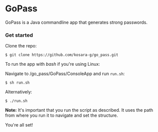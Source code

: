 # GoPass

GoPass is a Java commandline app that generates strong passwords.

### Get started

Clone the repo:

```git
$ git clone https://github.com/kosara-g/go_pass.git
```

To run the app with _bash_ if you're using Linux:

Navigate to /go_pass/GoPass/ConsoleApp and run `run.sh`:

```shell
$ sh run.sh
```

Alternatively:

```shell
$ ./run.sh
```
**Note:** It's important that you run the script as described.
It uses the path from where you run it to navigate and set the structure.

You're all set!
